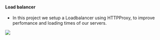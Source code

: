 #### Load balancer

- In this project we setup a Loadbalancer using HTTPProxy, to improve perfomance and loading times of our servers.

<img src="https://s3.amazonaws.com/intranet-projects-files/holbertonschool-sysadmin_devops/275/qfdked8.png"/>
